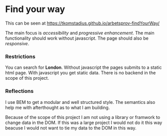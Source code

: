 # Find your way

This can be seen at https://tkomstadius.github.io/arbetsprov-findYourWay/

The main focus is _accessibility_ and _progressive enhancement_. The main functionality should work without javascript. The page should also be _responsive_. 

### Restrictions
You can search for **London**. Without javascript the pages submits to a static html page. With javascript you get static data. There is no backend in the scope of this project. 

### Reflections
I use BEM to get a modular and well structured style. The semantics also help me with afterthought as to what I am building. 

Because of the scope of this project I am not using a library or framwork to change data in the DOM. If this was a large project I would not do it this way beacuse I would not want to tie my data to the DOM in this way. 
